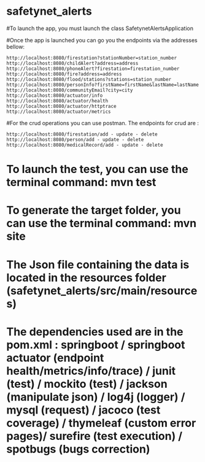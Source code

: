 # safetynet_alerts

#To launch the app, you must launch the class SafetynetAlertsApplication

#Once the app is launched you can go you the endpoints via the addresses bellow:

    http://localhost:8080/firestation?stationNumber=station_number
    http://localhost:8080/childAlert?address=address
    http://localhost:8080/phoneAlert?firestation=firestation_number
    http://localhost:8080/fire?address=address
    http://localhost:8080/flood/stations?stations=station_number
    http://localhost:8080/personInfo?firstName=firstName&lastName=lastName
    http://localhost:8080/communityEmail?city=city
    http://localhost:8080/actuator/info
    http://localhost:8080/actuator/health
    http://localhost:8080/actuator/httptrace
    http://localhost:8080/actuator/metrics


#For the crud operations you can use postman. The endpoints for crud are : 

    http://localhost:8080/firestation/add - update - delete  
    http://localhost:8080/person/add - update - delete
    http://localhost:8080/medicalRecord/add - update - delete

# To launch the test, you can use the terminal command: mvn test

# To generate the target folder, you can use the terminal command: mvn site

# The Json file containing the data is located in the resources folder (safetynet_alerts/src/main/resources)

# The dependencies used are in the pom.xml : springboot / springboot actuator (endpoint health/metrics/info/trace) / junit (test) / mockito (test) / jackson (manipulate json) / log4j (logger) / mysql (request) / jacoco (test coverage) / thymeleaf (custom error pages)/ surefire (test execution) / spotbugs (bugs correction)


